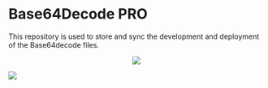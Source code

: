 # Base64Decode PRO
This repository is used to store and sync the development and deployment of the Base64decode files. 


<p align="center">
    <img src="https://i.stack.imgur.com/RJj4x.png">
   
</p>
<div >
    <img src="https://i.stack.imgur.com/RJj4x.png">
   
</div>

